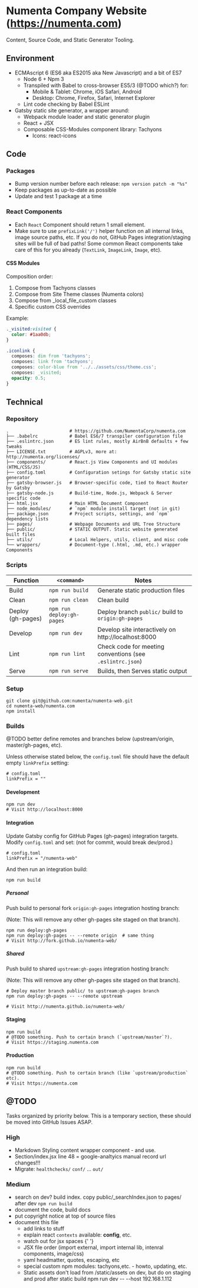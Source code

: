 # Numenta Company Website (https://numenta.com)

Content, Source Code, and Static Generator Tooling.


## Environment

* ECMAscript 6 (ES6 aka ES2015 aka New Javascript) and a bit of ES7
  * Node 6 + Npm 3
  * Transpiled with Babel to cross-browser ES5/3 (@TODO which?) for:
    * Mobile & Tablet: Chrome, iOS Safari, Android
    * Desktop: Chrome, Firefox, Safari, Internet Explorer
  * Lint code checking by Babel ESLint
* Gatsby static site generator, a wrapper around:
  * Webpack module loader and static generator plugin
  * React + JSX
  * Composable CSS-Modules component library: Tachyons
    * Icons: react-icons


## Code

### Packages

* Bump version number before each release: `npm version patch -m "%s"`  
* Keep packages as up-to-date as possible
* Update and test 1 package at a time

### React Components

* Each `React` Component should return 1 small element.
* Make sure to use `prefixLink('/')` helper function on all internal links,
  image source paths, etc. If you do not, GitHub Pages integration/staging sites
  will be full of bad paths! Some common React components take care of this for
  you already (`TextLink`, `ImageLink`, `Image`, etc).

#### CSS Modules

Composition order:

1. Compose from Tachyons classes
1. Compose from Site Theme classes (Numenta colors)
1. Compose from \_local_file_custom classes
1. Specific custom CSS overrides

Example:
```css
._visited:visited {
  color: #1aa0db;
}

.iconlink {
  composes: dim from 'tachyons';
  composes: link from 'tachyons';
  composes: color-blue from '../../assets/css/theme.css';
  composes: _visited;
  opacity: 0.5;
}
```


## Technical

### Repository

```shell
.                       # https://github.com/NumentaCorp/numenta.com
├── .babelrc            # Babel ES6/7 transpiler configuration file
├── .eslintrc.json      # ES lint rules, mostly AirBnB defaults + few tweaks
├── LICENSE.txt         # AGPLv3, more at: http://numenta.org/licenses/
├── components/         # React.js View Components and UI modules (HTML/CSS/JS)
├── config.toml         # Configuration setings for Gatsby static site generator
├── gatsby-browser.js   # Browser-specific code, tied to React Router by Gatsby
├── gatsby-node.js      # Build-time, Node.js, Webpack & Server specific code
├── html.jsx            # Main HTML Document Component
├── node_modules/       # `npm` module install target (not in git)
├── package.json        # Project scripts, settings, and `npm` dependency lists
├── pages/              # Webpage Documents and URL Tree Structure
├── public/             # STATIC OUTPUT. Static website generated built files
├── utils/              # Local Helpers, utils, client, and misc code
└── wrappers/           # Document-type (.html, .md, etc.) wrapper Components
```

### Scripts

| Function | `<command>` | Notes |
| -------- | ----------- | ----- |
| Build | `npm run build` | Generate static production files |
| Clean | `npm run clean` | Clean build |
| Deploy (gh-pages) | `npm run deploy:gh-pages` | Deploy branch `public/` build to `origin:gh-pages` |
| Develop | `npm run dev` | Develop site interactively on http://localhost:8000 |
| Lint | `npm run lint` | Check code for meeting conventions (see `.eslintrc.json`) |
| Serve | `npm run serve` | Builds, then Serves static output |

### Setup

```shell
git clone git@github.com:numenta/numenta-web.git
cd numenta-web/numenta.com
npm install
```

### Builds

@TODO better define remotes and branches below (upstream/origin,
  master/gh-pages, etc).

Unless otherwise stated below, the `config.toml` file should have the default
empty `linkPrefix` setting:

```shell
# config.toml
linkPrefix = ""
```

#### Development

```shell
npm run dev
# Visit http://localhost:8000
```

#### Integration

Update Gatsby config for GitHub Pages (gh-pages) integration targets. Modify
`config.toml` and set: (not for commit, would break dev/prod.)

```shell
# config.toml
linkPrefix = "/numenta-web"
```

And then run an integration build:

```shell
npm run build
```

##### Personal

Push build to personal fork `origin:gh-pages` integration hosting branch:

(Note: This will remove any other gh-pages site staged on that branch).

```shell
npm run deploy:gh-pages
npm run deploy:gh-pages -- --remote origin  # same thing
# Visit http://fork.github.io/numenta-web/
```

##### Shared

Push build to shared `upstream:gh-pages` integration hosting branch:

(Note: This will remove any other gh-pages site staged on that branch).

```shell
# Deploy master branch public/ to upstream:gh-pages branch
npm run deploy:gh-pages -- --remote upstream

# Visit http://numenta.github.io/numenta-web/
```

#### Staging

```shell
npm run build
# @TODO something. Push to certain branch (`upstream/master`?).
# Visit https://staging.numenta.com
```

#### Production

```shell
npm run build
# @TODO something. Push to certain branch (like `upstream/production` etc).
# Visit https://numenta.com
```


## @TODO

Tasks organized by priority below. This is a temporary section, these should be
moved into GitHub Issues ASAP.

### High

* Markdown Styling content wrapper component - and use.
* Section/index.jsx line 48 = google-analtyics manual record url changes!!!
* Migrate: `healthchecks/` `conf/` ... `out/`

### Medium

* search on dev? build index. copy public/_searchIndex.json to pages/ after dev `npm run build`
* document the code, build docs
* put copyright notice at top of source files
* document this file
  * add links to stuff
  * explain react `contexts` available: **config**, etc.
  * watch out for jsx spaces {' '}
  * JSX file order (import external, import internal lib, intenral components,
      image/css)
  * yaml headmatter, quotes, escaping, etc
  * special custom npm modules: tachyons,etc. - howto, updating, etc.
  * Static assets don't load from /static/assets on dev, but do on staging
    and prod after static build
npm run dev -- --host 192.168.1.112
